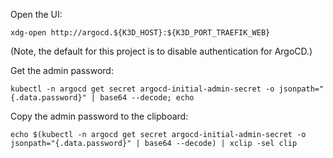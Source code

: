 Open the UI:
```shell
xdg-open http://argocd.${K3D_HOST}:${K3D_PORT_TRAEFIK_WEB}
```


(Note, the default for this project is to disable authentication for ArgoCD.)

Get the admin password:
```shell
kubectl -n argocd get secret argocd-initial-admin-secret -o jsonpath="{.data.password}" | base64 --decode; echo
```

Copy the admin password to the clipboard:
```shell
echo $(kubectl -n argocd get secret argocd-initial-admin-secret -o jsonpath="{.data.password}" | base64 --decode) | xclip -sel clip
```


